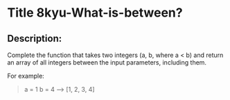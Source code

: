 # Title 8kyu-What-is-between?

## Description:

Complete the function that takes two integers (a, b, where a < b) and return an array of all integers between the input parameters, including them.

For example:

> a = 1
> b = 4
> --> [1, 2, 3, 4]

